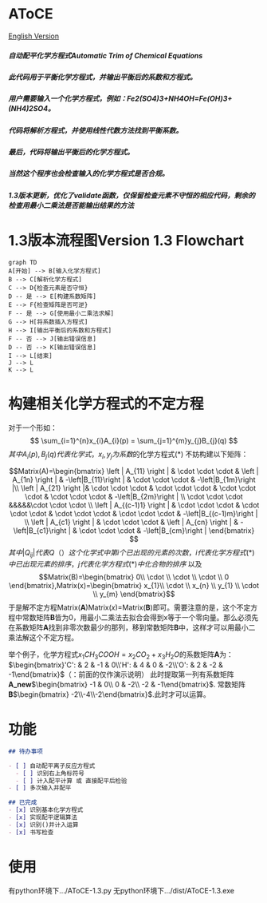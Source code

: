 # AToCE
[English Version](README_en.md)
##### 自动配平化学方程式Automatic Trim of Chemical Equations
##### 此代码用于平衡化学方程式，并输出平衡后的系数和方程式。

##### 用户需要输入一个化学方程式，例如：Fe2(SO4)3+NH4OH=Fe(OH)3+(NH4)2SO4。

##### 代码将解析方程式，并使用线性代数方法找到平衡系数。

##### 最后，代码将输出平衡后的化学方程式。

##### 当然这个程序也会检查输入的化学方程式是否合规。
##### 1.3版本更新，优化了validate函数，仅保留检查元素不守恒的相应代码，剩余的检查用最小二乘法是否能输出结果的方法


# 1.3版本流程图Version 1.3 Flowchart

```mermaid
graph TD
A[开始] --> B[输入化学方程式]
B --> C[解析化学方程式]
C --> D{检查元素是否守恒}
D -- 是 --> E[构建系数矩阵]
E --> F{检查矩阵是否可逆}
F -- 是 --> G[使用最小二乘法求解]
G --> H[将系数插入方程式]
H --> I[输出平衡后的系数和方程式]
F -- 否 --> J[输出错误信息]
D -- 否 --> K[输出错误信息]
I --> L[结束]
J --> L
K --> L
```

# 构建相关化学方程式的不定方程
对于一个形如：
$$
\sum_{i=1}^{n}x_{i}A_{i}(p) = \sum_{j=1}^{m}y_{j}B_{j}(q)
$$
$其中A_{i}(p),B_{j}(q)代表化学式，x_{i},y_{j} 为系数$的化学方程式(*)
不妨构建以下矩阵：

$$Matrix(A)=\begin{bmatrix}
 \left | A_{11} \right |  & \cdot \cdot \cdot & \left | A_{1n} \right |  & -\left|B_{11}\right | & \cdot \cdot \cdot  & -\left|B_{1m}\right |\\
 \left | A_{21} \right |& \cdot \cdot \cdot & \cdot \cdot \cdot  & \cdot \cdot \cdot & \cdot \cdot \cdot &  -\left|B_{2m}\right | \\
\cdot \cdot \cdot &&&&&\cdot \cdot \cdot \\
 \left | A_{(c-1)1} \right | & \cdot \cdot \cdot & \cdot \cdot \cdot  & \cdot \cdot \cdot  & \cdot \cdot \cdot &  -\left|B_{(c-1)m}\right | \\
 \left | A_{c1} \right |  & \cdot \cdot \cdot & \left | A_{cn} \right |  & -\left|B_{c1}\right | & \cdot \cdot \cdot  & -\left|B_{cm}\right |
\end{bmatrix} $$
 $其中\left|Q_{ij}\right |代表Q（）这个化学式中第i个已出现的元素的次数，i代表化学方程式(*)中已出现元素的排序，j代表化学方程式(*)中化合物的排序$
以及
$$Matrix(B)=\begin{bmatrix}
 0\\
 \cdot \\
 \cdot \\
 \cdot \\
0
\end{bmatrix},Matrix(x)=\begin{bmatrix}
 x_{1}\\
 \cdot \\
 x_{n} \\
 y_{1} \\
\cdot \\
y_{m}
\end{bmatrix}$$
于是解不定方程Matrix(**A**)Matrix(*x*)=Matrix(**B**)即可。需要注意的是，这个不定方程中常数矩阵**B**皆为0，用最小二乘法去拟合会得到x等于一个零向量。那么必须先在系数矩阵**A**找到非零次数最少的那列，移到常数矩阵**B**中，这样才可以用最小二乘法解这个不定方程。

举个例子，化学方程式$x_{1}CH_{3}COOH=x_{2}CO_{2}+x_{3}H_{2}O$的系数矩阵**A**为：$\begin{bmatrix}'C': & 2 & -1 & 0\\'H': & 4 & 0  & -2\\'O': & 2 & -2 & -1\end{bmatrix}$（：前面的仅作演示说明）
此时提取第一列有系数矩阵**A_new**$\begin{bmatrix}   -1 & 0\\ 0 & -2\\  -2 & -1\end{bmatrix}$. 常数矩阵**B**$\begin{bmatrix} -2\\-4\\-2\end{bmatrix}$.此时才可以运算。

# 功能

```markdown
## 待办事项

- [ ] 自动配平离子反应方程式
  - [ ] 识别右上角标符号 
  - [ ] 计入配平计算 或 直接配平后检验
- [ ] 多次输入并配平

## 已完成
- [x] 识别基本化学方程式
- [x] 实现配平逻辑算法
- [x] 识别()并计入运算
- [x] 书写检查
```

# 使用
有python环境下.../AToCE-1.3.py
无python环境下.../dist/AToCE-1.3.exe

